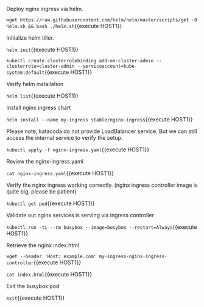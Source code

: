 Deploy nginx ingress via helm.

`wget https://raw.githubusercontent.com/helm/helm/master/scripts/get -O helm.sh && bash ./helm.sh`{{execute HOST1}}

Initialize helm tiller.

`helm init`{{execute HOST1}}

`kubectl create clusterrolebinding add-on-cluster-admin --clusterrole=cluster-admin --serviceaccount=kube-system:default`{{execute HOST1}}

Verify helm installation

`helm list`{{execute HOST1}}

Install nginx ingress chart

`helm install --name my-ingress stable/nginx-ingress`{{execute HOST1}}

Please note, katacoda do not provide LoadBalancer service. But we can still access the internal service to verify the setup.

`kubectl apply -f nginx-ingress.yaml`{{execute HOST1}}

Review the nginx-ingress.yaml

`cat nginx-ingress.yaml`{{execute HOST1}}

Verify the nginx ingress working correctly. (nginx ingress controller image is quite big, please be patient)

`kubectl get pod`{{execute HOST1}}

Validate out nginx services is serving via ingress controller

`kubectl run -ti --rm busybox --image=busybox --restart=Always`{{execute HOST1}}

Retrieve the nginx index.html

`wget --header 'Host: example.com' my-ingress-nginx-ingress-controller`{{execute HOST1}}

`cat index.html`{{execute HOST1}}

Exit the busybox pod

`exit`{{execute HOST1}}
